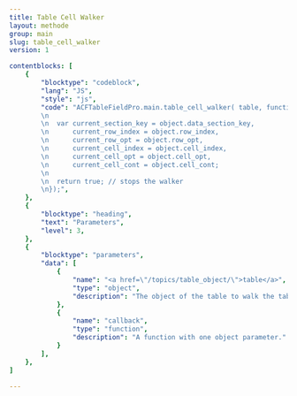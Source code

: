 ```yaml
---
title: Table Cell Walker
layout: methode
group: main
slug: table_cell_walker
version: 1

contentblocks: [
	{
		"blocktype": "codeblock",
		"lang": "JS",
		"style": "js",
		"code": "ACFTableFieldPro.main.table_cell_walker( table, function( object ) {
		\n
		\n	var current_section_key = object.data_section_key,
		\n		current_row_index = object.row_index,
		\n		current_row_opt = object.row_opt,
		\n		current_cell_index = object.cell_index,
		\n		current_cell_opt = object.cell_opt,
		\n		current_cell_cont = object.cell_cont;
		\n
		\n	return true; // stops the walker
		\n});",
	},
	{
		"blocktype": "heading",
		"text": "Parameters",
		"level": 3,
	},
	{
		"blocktype": "parameters",
		"data": [
			{
				"name": "<a href=\"/topics/table_object/\">table</a>",
				"type": "object",
				"description": "The object of the table to walk the table data.",
			},
			{
				"name": "callback",
				"type": "function",
				"description": "A function with one object parameter."
			}
		],
	},
]

---
```

